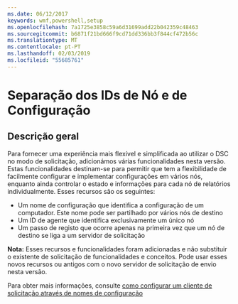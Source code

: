 ```yaml
---
ms.date: 06/12/2017
keywords: wmf,powershell,setup
ms.openlocfilehash: 7a1725e3858c59a6d31699add22b042359c48463
ms.sourcegitcommit: b6871f21bd666f9cd71dd336bb3f844cf472b56c
ms.translationtype: MT
ms.contentlocale: pt-PT
ms.lasthandoff: 02/03/2019
ms.locfileid: "55685761"
---
```

# <a name="separation-of-node-and-configuration-ids"></a>Separação dos IDs de Nó e de Configuração

## <a name="overview"></a>Descrição geral

Para fornecer uma experiência mais flexível e simplificada ao utilizar o DSC no modo de solicitação, adicionámos várias funcionalidades nesta versão. Estas funcionalidades destinam-se para permitir que tem a flexibilidade de facilmente configurar e implementar configurações em vários nós, enquanto ainda controlar o estado e informações para cada nó de relatórios individualmente.
Esses recursos são os seguintes:

* Um nome de configuração que identifica a configuração de um computador. Este nome pode ser partilhado por vários nós de destino
* Um ID de agente que identifica exclusivamente um único nó
* Um passo de registo que ocorre apenas na primeira vez que um nó de destino se liga a um servidor de solicitação

**Nota:** Esses recursos e funcionalidades foram adicionadas e não substituir o existente de solicitação de funcionalidades e conceitos. Pode usar esses novos recursos ou antigos com o novo servidor de solicitação de envio nesta versão.

Para obter mais informações, consulte [como configurar um cliente de solicitação através de nomes de configuração](https://msdn.microsoft.com/powershell/dsc/pullclientconfignames)
